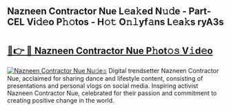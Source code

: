 ## Nazneen Contractor Nue L𝚎a𝚔ed N𝚞𝚍e - Part-CEL Vi𝚍𝚎o P𝚑𝚘tos - H𝚘𝚝 O𝚗𝚕yf𝚊ns L𝚎a𝚔s ryA3s

# <h2><a href="http://kfd9qa.oniu.top/?m=Nazneen+Contractor+Nue">🔗👉 🔴 Nazneen Contractor Nue P𝚑ot𝚘𝚜 V𝚒d𝚎o</a></h2>

[![Nazneen Contractor Nue Nu𝚍e𝚜](https://i.imgur.com/0qMVB7G.gif)](http://kfd9qa.oniu.top/?m=Nazneen+Contractor+Nue)
Digital trendsetter Nazneen Contractor Nue, acclaimed for sharing dance and lifestyle content, consisting of presentations and personal vlogs on social media. Inspiring activist Nazneen Contractor Nue, celebrated for their passion and commitment to creating positive change in the world.  
